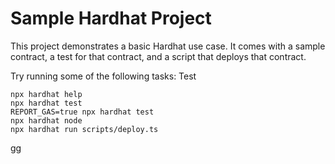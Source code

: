 # Sample Hardhat Project

This project demonstrates a basic Hardhat use case. It comes with a sample contract, a test for that contract, and a script that deploys that contract.

Try running some of the following tasks:
Test
```shell
npx hardhat help
npx hardhat test
REPORT_GAS=true npx hardhat test
npx hardhat node
npx hardhat run scripts/deploy.ts
```
gg
